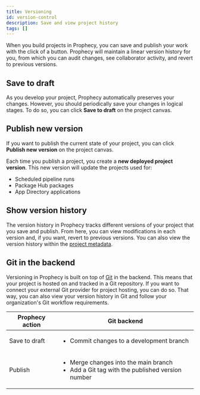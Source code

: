 ```yaml
---
title: Versioning
id: version-control
description: Save and view project history
tags: []
---
```


When you build projects in Prophecy, you can save and publish your work with the click of a button. Prophecy will maintain a linear version history for you, from which you can audit changes, see collaborator activity, and revert to previous versions.

<!-- insert image of simple version control menu in top-right corner -->

## Save to draft

As you develop your project, Prophecy automatically preserves your changes. However, you should periodically save your changes in logical stages. To do so, you can click **Save to draft** on the project canvas.

## Publish new version

If you want to publish the current state of your project, you can click **Publish new version** on the project canvas.

Each time you publish a project, you create a **new deployed project version**. This new version will update the projects used for:

- Scheduled pipeline runs
- Package Hub packages
- App Directory applications

## Show version history

The version history in Prophecy tracks different versions of your project that you save and publish. From here, you can view modifications in each version and, if you want, revert to previous versions. You can also view the version history within the [project metadata](getting-started/concepts/project#project-metadata).

## Git in the backend

Versioning in Prophecy is built on top of [Git](docs/ci-cd/git/git.md) in the backend. This means that your project is hosted on and tracked in a Git repository. If you want to connect your external Git provider for project hosting, you can do so. That way, you can also view your version history in Git and follow your organization's Git workflow requirements.

| Prophecy action | Git backend                                                                                                                     |
| --------------- | ------------------------------------------------------------------------------------------------------------------------------- |
| Save to draft   | <ul class="table-list"><li>Commit changes to a development branch</li></ul>                                                     |
| Publish         | <ul class="table-list"><li>Merge changes into the main branch</li><li>Add a Git tag with the published version number</li></ul> |
